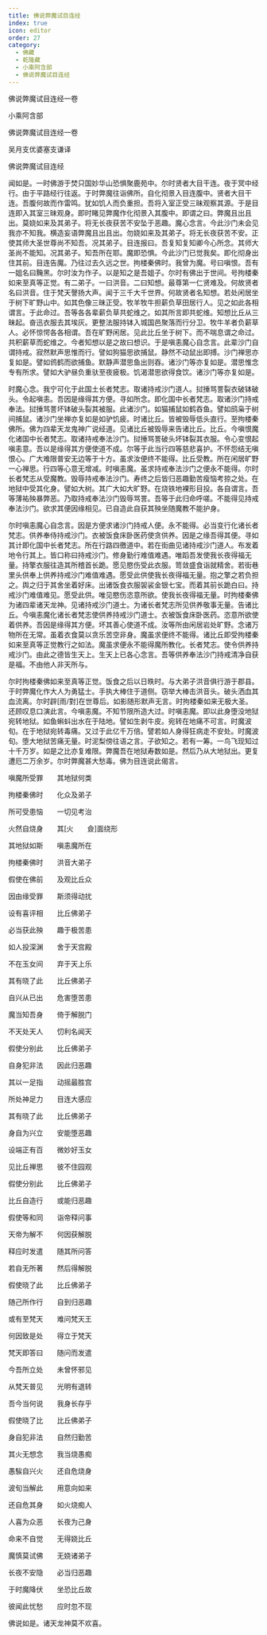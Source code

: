 ```yaml
---
title: 佛说弊魔试目连经
index: true
icon: editor
order: 27
category:
  - 佛藏
  - 乾隆藏
  - 小乘阿含部
  - 佛说弊魔试目连经
---
```


佛说弊魔试目连经一卷  

小乘阿含部  

佛说弊魔试目连经一卷  

吴月支优婆塞支谦译  

佛说弊魔试目连经  

闻如是。一时佛游于焚只国妙华山恐惧聚鹿苑中。尔时贤者大目干连。夜于冥中经行。由于平路经行往返。于时弊魔往诣佛所。自化彻景入目连腹中。贤者大目干连。吾腹何故而作雷鸣。犹如饥人而负重担。吾将入室正受三昧观察其源。于是目连即入其室三昧观身。即时睹见弊魔作化彻景入其腹中。即谓之曰。弊魔且出且出。莫娆如来及其弟子。将无长夜获苦不安坠于恶趣。魔心念言。今此沙门未会见我亦不知我。横造妄语弊魔且出且出。勿娆如来及其弟子。将无长夜获苦不安。正使其师大圣世尊尚不知吾。况其弟子。目连报曰。吾复知复知卿今心所念。其师大圣尚不能知。况其弟子。知吾所在耶。魔即恐惧。今此沙门已觉我矣。即化彻身出住其前。目连告魔。乃往过去久远之世。拘楼秦佛时。我曾为魔。号曰嗔恨。吾有一姐名曰黤黑。尔时汝为作子。以是知之是吾姐子。尔时有佛出于世间。号拘楼秦如来至真等正觉。有二弟子。一曰洪音。二曰知想。最尊第一仁贤难及。何故贤者名曰洪音。住于梵天謦扬大声。闻于三千大千世界。何故贤者名知想。若处闲居坐于树下旷野山中。如其色像三昧正受。牧羊牧牛担薪负草田居行人。见之如此各相谓言。于此命过。吾等各各辈薪负草共蛇维之。如其所言即共蛇维。知想比丘从三昧起。奋迅衣服去其埃灰。更整法服持钵入城国邑聚落而行分卫。牧牛羊者负薪草人。必怀惊愕各各相谓。吾在旷野闲居。见此比丘坐于树下。而不喘息谓之命过。共积薪草而蛇维之。今者知想以是之故曰想识。于是嗔恚魔心自念言。此辈沙门自谓持戒。寂然默声思惟而行。譬如狗猫思欲捕鼠。静然不动鼠出即搏。沙门禅思亦复如是。譬如鸧鹤而欲捕鱼。默静声潜思鱼出则吞。诸沙门等亦复如是。潜思惟念专有所求。譬如大驴昼负重驮至夜疲极。饥渴潜思欲得食饮。诸沙门等亦复如是。  

时魔心念。我宁可化于此国土长者梵志。取诸持戒沙门道人。挝捶骂詈裂衣破钵破头。令起嗔恚。吾因是缘得其方便。寻如所念。即化国中长者梵志。取诸沙门持戒奉法。挝捶骂詈坏钵破头裂其被服。此诸沙门。如猫捕鼠如鹤吞鱼。譬如鸱枭于树间捕鼠。诸沙门坐禅亦复如是如驴饥疲。时诸比丘。皆被毁辱低头直行。至拘楼秦佛所。佛为四辈天龙鬼神广说经道。见诸比丘被毁辱来告诸比丘。比丘。今嗔恨魔化诸国中长者梵志。取诸持戒奉法沙门。挝捶骂詈破头坏钵裂其衣服。令心变恨起嗔恚意。吾以是缘得其方便使道不成。尔等于此当行四等慈悲喜护。不怀怨结无嗔恨心。广大难限普安无边等于十方。虽求汝便终不能得。比丘受教。所在闲居旷野一心禅思。行四等心意无增减。时嗔恚魔。虽求持戒奉法沙门之便永不能得。尔时长者梵志从受魔教。毁辱持戒奉法沙门。寿终之后皆归恶趣勤苦瘦恼考掠之处。在地狱中受其化身。譬如大树。其广大如大旷野。在烧铁地裸形目投。各自谓言。吾等薄祐殃暴弊恶。乃取持戒奉法沙门毁辱骂詈。吾等于此归命呼嗟。不能得见持戒奉法沙门。欲求其便因缘相见。已自造此自获其殃坐随魔教不能护身。  

尔时嗔恚魔心自念言。因是方便求诸沙门持戒人便。永不能得。必当变行化诸长者梵志。供养奉侍持戒沙门。衣被饭食床卧医药使贪供养。因是之缘吾得其便。寻如其计即化国中长者梵志。所在行路四徼道中。若在街曲见诸持戒沙门道人。布发着地令行其上。皆口称曰持戒沙门。修身勤行难值难遇。唯蹈吾发使我长夜得福无量。持擎衣服往造其所稽首长跪。愿见愍伤受此衣服。笥敛盛食诣就精舍。若街巷里头供奉上供养持戒沙门难值难遇。愿受此供使我长夜得福无量。抱之擎之若负担之。舆之归于其舍坐着好床。出诸饭食衣服袈裟金银七宝。而着其前长跪白曰。持戒沙门难值难见。愿受此供。唯见愍伤恣意所欲。使我长夜得福无量。时拘楼秦佛为诸四辈诸天龙神。见诸持戒沙门道士。为诸长者梵志所见供养敬事无量。告诸比丘。今嗔恚魔化诸长者梵志使供养持戒沙门道士。衣被饭食床卧医药。恣意所欲使着供养。吾因是缘得其方便。坏其善心使道不成。汝等所由闲居岩处旷野。念诸万物所在无常。虽着衣食莫以贪乐苦空非身。魔虽求便终不能得。诸比丘即受拘楼秦如来至真等正觉教行之如法。魔虽求便永不能得魔所教化。长者梵志。使令供养持戒沙门。由此之德皆生天上。生天上已各心念言。吾等供养奉法沙门持戒清净自获是福。不由他人非天所与。  

尔时拘楼秦佛如来至真等正觉。饭食之后以日昳时。与大弟子洪音俱行游于郡县。于时弊魔化作大人为勇猛士。手执大棒住于道侧。窃举大棒击洪音头。破头洒血其血流离。尔时辟[雨/對]在世尊后。如影随形默声无言。时拘楼秦如来无极大圣。还顾叹息口演此言。今嗔恚魔。不知节限所造大过。时嗔恚魔。即以此身堕没地狱宛转地狱。如鱼蝌蚪出水在于陆地。譬如生剥牛皮。宛转在地痛不可言。时魔波旬。在于地狱宛转毒痛。又过于此亿千万倍。譬若如人身得狂病走不安处。时魔波旬。堕大地狱苦痛无量。时泥梨傍往语之言。子欲知之。若有一筹。一鸟飞现知过十千万岁。如是之比亦复难限。弊魔吾在地狱寿数如是。然后乃从大地狱出。更复遭厄二万余岁。尔时弊魔甚大愁毒。佛为目连说此偈言。  

嗔魔所受罪　　其地狱何类  

拘楼秦佛时　　化众及弟子  

所可受患恼　　一切见考治  

火然自烧身　　其[火　　僉]面绕形  

其地狱如斯　　嗔恚魔所在  

拘楼秦佛时　　洪音大弟子  

假使在佛前　　及观比丘众  

因由缘受罪　　斯须得动扰  

设有喜评相　　比丘佛弟子  

必当获此殃　　趣于极苦患  

如人投深渊　　舍于天宫殿  

不在玉女间　　弃于天上乐  

其有晓了此　　比丘佛弟子  

自兴从已出　　危害堕苦患  

魔当知吾身　　倚于解脱门  

不天处天人　　忉利名闻天  

假使分别此　　比丘佛弟子  

自身犯非法　　因此归恶趣  

其以一足指　　动摇最胜宫  

所处神足力　　目连大感应  

其有晓了此　　比丘佛弟子  

身自为兴立　　安能堕恶趣  

设端正有百　　微妙好玉女  

见比丘禅思　　彼不住园观  

假使分别此　　比丘佛弟子  

比丘自造行　　或能归恶趣  

假使等和同　　诣帝释问事  

天帝为解不　　何因获解脱  

释应时发遣　　随其所问答  

若自无所著　　然后得解脱  

假使晓了此　　比丘佛弟子  

随己所作行　　自到归恶趣  

或有至梵天　　难问梵天王  

何因致是处　　得立于梵天  

梵天即答曰　　随问而发遣  

今吾所立处　　未曾怀邪见  

从梵天普见　　光明有退转  

吾今当何说　　我身长存乎  

假使晓了比　　比丘佛弟子  

身自犯非法　　自然归勤苦  

其火无想念　　我当烧愚痴  

愚騃自兴火　　还自危烧身  

波旬当解此　　用意向如来  

还自危其身　　如火烧痴人  

人喜为众恶　　长夜为己身  

命来不自觉　　无得娆比丘  

魔慎莫试佛　　无娆诸弟子  

长夜不安隐　　必当归恶趣  

于时魔降伏　　坐恐比丘故  

彼闻此忧愁　　应时忽不现  

佛说如是。诸天龙神莫不欢喜。  
